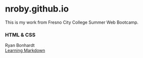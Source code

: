 # nroby.github.io 
This is my work from Fresno City College Summer Web Bootcamp.
### HTML & CSS
Ryan Bonhardt<br/>
[Learning Markdown](http://markdowntutorial.com/)


